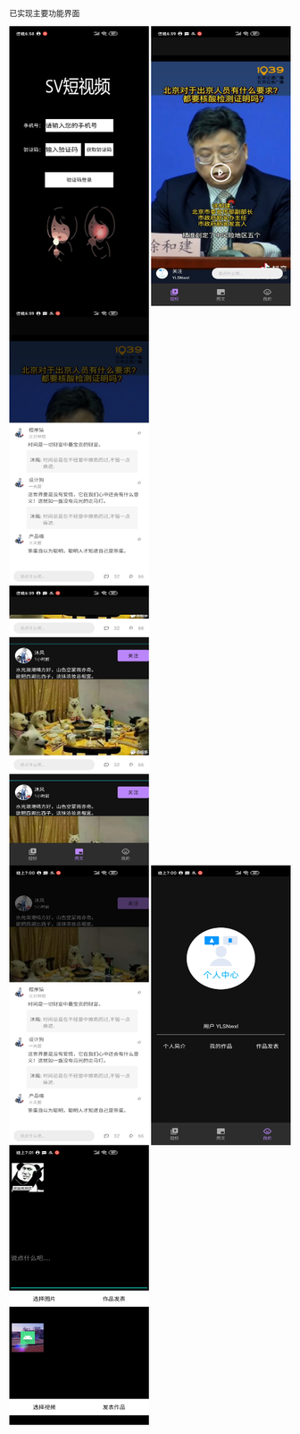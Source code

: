 已实现主要功能界面
<div height = "600">
<img src="https://github.com/ApplicationPractice/App_Pra/blob/main/Screenshot_2021-01-10-18-58-25-019_com.example.my.jpg" width = "250" height = "500" alt="" align=center />
<img src="https://github.com/ApplicationPractice/App_Pra/blob/main/Screenshot_2021-01-10-18-59-16-723_com.example.my.jpg" width = "250" height = "500" alt="" align=center />
<img src="https://github.com/ApplicationPractice/App_Pra/blob/main/Screenshot_2021-01-10-18-59-32-302_com.example.my.jpg" width = "250" height = "500" alt="" align=center />
  </div>
  <div height = "600">
<img src="https://github.com/ApplicationPractice/App_Pra/blob/main/Screenshot_2021-01-10-18-59-54-294_com.example.my.jpg" width = "250" height = "500" alt="" align=center />
  </div>
    <div height = "600">
<img src="https://github.com/ApplicationPractice/App_Pra/blob/main/Screenshot_2021-01-10-19-00-03-903_com.example.my.jpg" width = "250" height = "500" alt="" align=center />
<img src="https://github.com/ApplicationPractice/App_Pra/blob/main/Screenshot_2021-01-10-19-00-11-688_com.example.my.jpg" width = "250" height = "500" alt="" align=center />
<img src="https://github.com/ApplicationPractice/App_Pra/blob/main/Screenshot_2021-01-10-19-01-34-191_com.example.my.jpg" width = "250" height = "500" alt="" align=center />
  </div>

